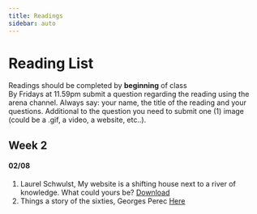 ```yaml
---
title: Readings
sidebar: auto
---
```


# Reading List

Readings should be completed by <b>beginning</b> of class <br>
By Fridays at 11.59pm submit a question regarding the reading using the arena channel. Always say: your name, the title of the reading and your questions. Additional to the question you need to submit one (1) image (could be a .gif, a video, a website, etc..).


## Week 2 

#### 02/08

1. Laurel Schwulst, My website is a shifting house next to a river of knowledge. What could yours be?  [Download](https://thecreativeindependent.com/people/laurel-schwulst-my-website-is-a-shifting-house-next-to-a-river-of-knowledge-what-could-yours-be/)
2. Things a story of the sixties, Georges Perec [Here](https://issuu.com/de_repente/docs/things__a_story_of_the_sixties__a_m)
